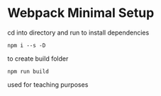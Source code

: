 # Webpack Minimal Setup

cd into directory and run to install dependencies

```
npm i --s -D
```

to create build folder

```
npm run build
```

used for teaching purposes
